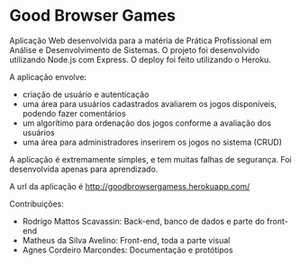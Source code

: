 # Good Browser Games

Aplicação Web desenvolvida para a matéria de Prática Profissional em Análise e Desenvolvimento de Sistemas.
O projeto foi desenvolvido utilizando Node.js com Express. O deploy foi feito utilizando o Heroku.

A aplicação envolve:
- criação de usuário e autenticação
- uma área para usuários cadastrados avaliarem os jogos disponíveis, podendo fazer comentários
- um algorítimo para ordenação dos jogos conforme a avaliação dos usuários
- uma área para administradores inserirem os jogos no sistema (CRUD)

A aplicação é extremamente simples, e tem muitas falhas de segurança. Foi desenvolvida apenas para aprendizado.

A url da aplicação é http://goodbrowsergamess.herokuapp.com/

Contribuições:
- Rodrigo Mattos Scavassin: Back-end, banco de dados e parte do front-end
- Matheus da Silva Avelino: Front-end, toda a parte visual
- Agnes Cordeiro Marcondes: Documentação e protótipos
